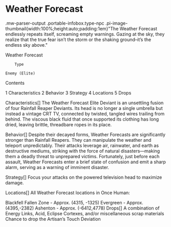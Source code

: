 # Weather Forecast

.mw-parser-output .portable-infobox.type-npc .pi-image-thumbnail{width:100%;height:auto;padding:1em}"The Weather Forecast endlessly repeats itself, screaming empty warnings. Gazing at the sky, they realize that the true fear isn’t the storm or the shaking ground–it’s the endless sky above."

Weather Forecast


	
		
		
	
	


	

	
		Type
	
	Enemy (Elite)




Contents

1 Characteristics
2 Behavior
3 Strategy
4 Locations
5 Drops



Characteristics[]
The Weather Forecast Elite Deviant is an unsettling fusion of four Rainfall Reaper Deviants. Its head is no longer a single umbrella but instead a vintage CRT TV, connected by twisted, tangled wires trailing from behind. The viscous black fluid that once supported its clothing has long dried, leaving brittle, threadbare ropes in its place.

Behavior[]
Despite their decayed forms, Weather Forecasts are significantly stronger than Rainfall Reapers. They can manipulate the weather and teleport unpredictably. Their attacks leverage air, rainwater, and earth as destructive mediums, striking with the force of natural disasters—making them a deadly threat to unprepared victims. Fortunately, just before each assault, Weather Forecasts enter a brief state of confusion and emit a sharp alarm, serving as a warning of imminent disaster.

Strategy[]
Focus your attacks on the powered television head to maximize damage.

Locations[]
All Weather Forecast locations in Once Human:

Blackfell Fallen Zone - Approx. (4315, -1325)
Evergreen - Approx. (4395,-2382)
Ashenton - Approx. (-6412,4778)
Drops[]
A combination of Energy Links, Acid, Eclipse Cortexes, and/or miscellaneous scrap materials
Chance to drop the Artisan’s Touch Deviation
